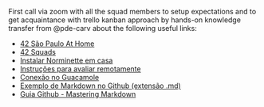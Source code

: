 First call via zoom with all the squad members to setup expectations and to get acquaintance with trello kanban approach by hands-on
knowledge transfer from @pde-carv about the following useful links:
- [42 São Paulo At Home](https://www.notion.so/42-S-o-Paulo-At-Home-aacccd77588a43c4bea05342b0d6be46)
- [42 Squads](https://www.notion.so/42-Squads-a9af9346a4cd4bd48b5e33cf76a0eec5)
- [Instalar Norminette em casa](https://github.com/42sp/norminette-client)
- [Instruções para avaliar remotamente](https://www.notion.so/REMOTE-PEER-EVALUATIONS-8a496a385ad84f58bd8a81bd168911a5)
- [Conexão no Guacamole](https://www.notion.so/ACESSO-REMOTO-PARA-OS-ESTUDANTES-7a72231eeb4c44548268d4bc3966a041)
- [Exemplo de Markdown no Github (extensão .md)](https://gist.github.com/PurpleBooth/109311bb0361f32d87a2)
- [Guia Github - Mastering Markdown](https://guides.github.com/features/mastering-markdown/)
